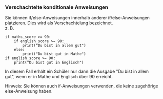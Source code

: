 ### Verschachtelte konditionale Anweisungen  
Sie können if/else-Anweisungen innerhalb anderer if/else-Anweisungen platzieren. Dies wird als Verschachtelung bezeichnet.  
z. B.

```
if maths_score >= 90:
    if english_score >= 90:
        print("Du bist in allem gut")
    else:
        print("Du bist gut in Mathe")
if english_score >= 90:
    print("Du bist gut in Englisch")
```

In diesem Fall erhält ein Schüler nur dann die Ausgabe "Du bist in allem gut", wenn er in Mathe und Englisch über 90 erreicht.

Hinweis: Sie können auch if-Anweisungen verwenden, die keine zugehörige else-Anweisung haben.